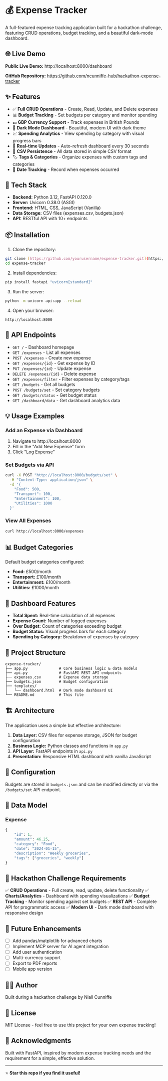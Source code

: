 # 💰 Expense Tracker

A full-featured expense tracking application built for a hackathon challenge, featuring CRUD operations, budget tracking, and a beautiful dark-mode dashboard.

## 🌐 Live Demo

**Public Live Demo:** http://localhost:8000/dashboard

**GitHub Repository:** https://github.com/ncunniffe-hub/hackathon-expense-tracker

## ✨ Features

- ✅ **Full CRUD Operations** - Create, Read, Update, and Delete expenses
- 📊 **Budget Tracking** - Set budgets per category and monitor spending
- 💷 **GBP Currency Support** - Track expenses in British Pounds
- 🎨 **Dark Mode Dashboard** - Beautiful, modern UI with dark theme
- 📈 **Spending Analytics** - View spending by category with visual progress bars
- 🔄 **Real-time Updates** - Auto-refresh dashboard every 30 seconds
- 💾 **CSV Persistence** - All data stored in simple CSV format
- 🏷️ **Tags & Categories** - Organize expenses with custom tags and categories
- 📅 **Date Tracking** - Record when expenses occurred

## 🚀 Tech Stack

- **Backend:** Python 3.12, FastAPI 0.120.0
- **Server:** Uvicorn 0.38.0 (ASGI)
- **Frontend:** HTML, CSS, JavaScript (Vanilla)
- **Data Storage:** CSV files (expenses.csv, budgets.json)
- **API:** RESTful API with 10+ endpoints

## 📦 Installation

1. Clone the repository:
```bash
git clone [https://github.com/yourusername/expense-tracker.git](https://github.com/ncunniffe-hub/hackathon-expense-tracker.git)
cd expense-tracker
```

2. Install dependencies:
```bash
pip install fastapi "uvicorn[standard]"
```

3. Run the server:
```bash
python -m uvicorn api:app --reload
```

4. Open your browser:
```
http://localhost:8000
```

## 🎯 API Endpoints

- `GET /` - Dashboard homepage
- `GET /expenses` - List all expenses
- `POST /expenses` - Create new expense
- `GET /expenses/{id}` - Get expense by ID
- `PUT /expenses/{id}` - Update expense
- `DELETE /expenses/{id}` - Delete expense
- `GET /expenses/filter` - Filter expenses by category/tags
- `GET /budgets` - Get all budgets
- `POST /budgets/set` - Set category budgets
- `GET /budgets/status` - Get budget status
- `GET /dashboard/data` - Get dashboard analytics data

## 💡 Usage Examples

### Add an Expense via Dashboard
1. Navigate to http://localhost:8000
2. Fill in the "Add New Expense" form
3. Click "Log Expense"

### Set Budgets via API
```bash
curl -X POST "http://localhost:8000/budgets/set" \
  -H "Content-Type: application/json" \
  -d '{
    "Food": 500,
    "Transport": 100,
    "Entertainment": 100,
    "Utilities": 1000
  }'
```

### View All Expenses
```bash
curl http://localhost:8000/expenses
```

## 📊 Budget Categories

Default budget categories configured:
- **Food:** £500/month
- **Transport:** £100/month
- **Entertainment:** £100/month
- **Utilities:** £1000/month

## 🎨 Dashboard Features

- **Total Spent:** Real-time calculation of all expenses
- **Expense Count:** Number of logged expenses
- **Over Budget:** Count of categories exceeding budget
- **Budget Status:** Visual progress bars for each category
- **Spending by Category:** Breakdown of expenses by category

## 📁 Project Structure

```
expense-tracker/
├── app.py              # Core business logic & data models
├── api.py              # FastAPI REST API endpoints
├── expenses.csv        # Expense data storage
├── budgets.json        # Budget configuration
├── templates/
│   └── dashboard.html  # Dark mode dashboard UI
└── README.md           # This file
```

## 🏗️ Architecture

The application uses a simple but effective architecture:

1. **Data Layer:** CSV files for expense storage, JSON for budget configuration
2. **Business Logic:** Python classes and functions in `app.py`
3. **API Layer:** FastAPI endpoints in `api.py`
4. **Presentation:** Responsive HTML dashboard with vanilla JavaScript

## 🔧 Configuration

Budgets are stored in `budgets.json` and can be modified directly or via the `/budgets/set` API endpoint.

## 📝 Data Model

### Expense
```python
{
    "id": 1,
    "amount": 46.25,
    "category": "Food",
    "date": "2024-01-15",
    "description": "Weekly groceries",
    "tags": ["groceries", "weekly"]
}
```

## 🎯 Hackathon Challenge Requirements

✅ **CRUD Operations** - Full create, read, update, delete functionality
✅ **Charts/Analytics** - Dashboard with spending visualizations
✅ **Budget Tracking** - Monitor spending against set budgets
✅ **REST API** - Complete API for programmatic access
✅ **Modern UI** - Dark mode dashboard with responsive design

## 🚀 Future Enhancements

- [ ] Add pandas/matplotlib for advanced charts
- [ ] Implement MCP server for AI agent integration
- [ ] Add user authentication
- [ ] Multi-currency support
- [ ] Export to PDF reports
- [ ] Mobile app version

## 👨‍💻 Author

Built during a hackathon challenge by Niall Cunniffe

## 📄 License

MIT License - feel free to use this project for your own expense tracking!

## 🙏 Acknowledgments

Built with FastAPI, inspired by modern expense tracking needs and the requirement for a simple, effective solution.

---

⭐ **Star this repo if you find it useful!**

